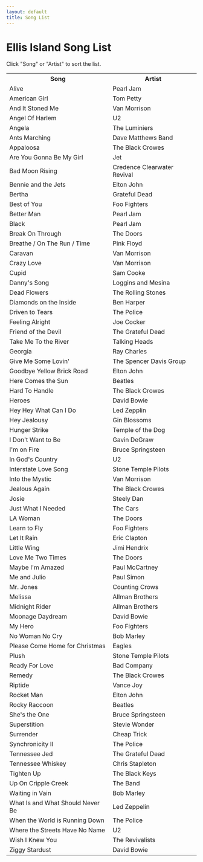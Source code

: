 ```yaml
---
layout: default
title: Song List
---
```


# Ellis Island Song List

<p>Click "Song" or "Artist" to sort the list.</p>
<table class="songlist" id="songlist">
<tr>
  <th class="sorter" onclick="sort_by_title();">Song</th>
  <th class="sorter" onclick="sort_by_artist();">Artist</th>
</tr>
<!-- start list -->
<tr><td>Alive</td><td>Pearl Jam</td></tr>
<tr><td>American Girl</td><td>Tom Petty</td></tr>
<tr><td>And It Stoned Me</td><td>Van Morrison</td></tr>
<tr><td>Angel Of Harlem</td><td>U2</td></tr>
<tr><td>Angela</td><td>The Luminiers</td></tr>
<tr><td>Ants Marching</td><td>Dave Matthews Band</td></tr>
<tr><td>Appaloosa</td><td>The Black Crowes</td></tr>
<tr><td>Are You Gonna Be My Girl</td><td>Jet</td></tr>
<tr><td>Bad Moon Rising</td><td>Credence Clearwater Revival</td></tr>
<tr><td>Bennie and the Jets</td><td>Elton John</td></tr>
<tr><td>Bertha</td><td>Grateful Dead</td></tr>
<tr><td>Best of You</td><td>Foo Fighters</td></tr>
<tr><td>Better Man</td><td>Pearl Jam</td></tr>
<tr><td>Black</td><td>Pearl Jam</td></tr>
<tr><td>Break On Through</td><td>The Doors</td></tr>
<tr><td>Breathe / On The Run / Time</td><td>Pink Floyd</td></tr>
<tr><td>Caravan</td><td>Van Morrison</td></tr>
<tr><td>Crazy Love</td><td>Van Morrison</td></tr>
<tr><td>Cupid</td><td>Sam Cooke</td></tr>
<tr><td>Danny's Song</td><td>Loggins and Mesina</td></tr>
<tr><td>Dead Flowers</td><td>The Rolling Stones</td></tr>
<tr><td>Diamonds on the Inside</td><td>Ben Harper</td></tr>
<tr><td>Driven to Tears</td><td>The Police</td></tr>
<tr><td>Feeling Alright</td><td>Joe Cocker</td></tr>
<tr><td>Friend of the Devil</td><td>The Grateful Dead</td></tr>
<tr><td>Take Me To the River</td><td>Talking Heads</td></tr>
<tr><td>Georgia</td><td>Ray Charles</td></tr>
<tr><td>Give Me Some Lovin'</td><td>The Spencer Davis Group</td></tr>
<tr><td>Goodbye Yellow Brick Road</td><td>Elton John</td></tr>
<tr><td>Here Comes the Sun</td><td>Beatles</td></tr>
<tr><td>Hard To Handle</td><td>The Black Crowes</td></tr>
<tr><td>Heroes</td><td>David Bowie</td></tr>
<tr><td>Hey Hey What Can I Do</td><td>Led Zepplin</td></tr>
<tr><td>Hey Jealousy</td><td>Gin Blossoms</td></tr>
<tr><td>Hunger Strike</td><td>Temple of the Dog</td></tr>
<tr><td>I Don't Want to Be</td><td>Gavin DeGraw</td></tr>
<tr><td>I'm on Fire</td><td>Bruce Springsteen</td></tr>
<tr><td>In God's Country</td><td>U2</td></tr>
<tr><td>Interstate Love Song</td><td>Stone Temple Pilots</td></tr>
<tr><td>Into the Mystic</td><td>Van Morrison</td></tr>
<tr><td>Jealous Again</td><td>The Black Crowes</td></tr>
<tr><td>Josie</td><td>Steely Dan</td></tr>
<tr><td>Just What I Needed</td><td>The Cars</td></tr>
<tr><td>LA Woman</td><td>The Doors</td></tr>
<tr><td>Learn to Fly</td><td>Foo Fighters</td></tr>
<tr><td>Let It Rain</td><td>Eric Clapton</td></tr>
<tr><td>Little Wing</td><td>Jimi Hendrix</td></tr>
<tr><td>Love Me Two Times</td><td>The Doors</td></tr>
<tr><td>Maybe I'm Amazed</td><td>Paul McCartney</td></tr>
<tr><td>Me and Julio</td><td>Paul Simon</td></tr>
<tr><td>Mr. Jones</td><td>Counting Crows</td></tr>
<tr><td>Melissa</td><td>Allman Brothers</td></tr>
<tr><td>Midnight Rider</td><td>Allman Brothers</td></tr>
<tr><td>Moonage Daydream</td><td>David Bowie</td></tr>
<tr><td>My Hero</td><td>Foo Fighters</td></tr>
<tr><td>No Woman No Cry</td><td>Bob Marley</td></tr>
<tr><td>Please Come Home for Christmas</td><td>Eagles</td></tr>
<tr><td>Plush</td><td>Stone Temple Pilots</td></tr>
<tr><td>Ready For Love</td><td>Bad Company</td></tr>
<tr><td>Remedy</td><td>The Black Crowes</td></tr>
<tr><td>Riptide</td><td>Vance Joy</td></tr>
<tr><td>Rocket Man</td><td>Elton John</td></tr>
<tr><td>Rocky Raccoon</td><td>Beatles</td></tr>
<tr><td>She's the One</td><td>Bruce Springsteen</td></tr>
<tr><td>Superstition</td><td>Stevie Wonder</td></tr>
<tr><td>Surrender</td><td>Cheap Trick</td></tr>
<tr><td>Synchronicity II</td><td>The Police</td></tr>
<tr><td>Tennessee Jed</td><td>The Grateful Dead</td></tr>
<tr><td>Tennessee Whiskey</td><td>Chris Stapleton</td></tr>
<tr><td>Tighten Up</td><td>The Black Keys</td></tr>
<tr><td>Up On Cripple Creek</td><td>The Band</td></tr>
<tr><td>Waiting in Vain</td><td>Bob Marley</td></tr>
<tr><td>What Is and What Should Never Be</td><td>Led Zeppelin</td></tr>
<tr><td>When the World is Running Down</td><td>The Police</td></tr>
<tr><td>Where the Streets Have No Name</td><td>U2</td></tr>
<tr><td>Wish I Knew You</td><td>The Revivalists</td></tr>
<tr><td>Ziggy Stardust</td><td>David Bowie</td></tr>
</table>
